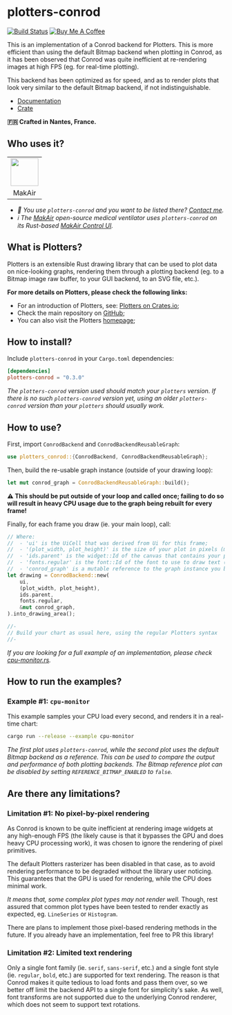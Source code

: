 # plotters-conrod

[![Build Status](https://travis-ci.org/valeriansaliou/plotters-conrod.svg?branch=master)](https://travis-ci.org/valeriansaliou/plotters-conrod) [![Buy Me A Coffee](https://img.shields.io/badge/buy%20me%20a%20coffee-donate-yellow.svg)](https://www.buymeacoffee.com/valeriansaliou)

This is an implementation of a Conrod backend for Plotters. This is more efficient than using the default Bitmap backend when plotting in Conrod, as it has been observed that Conrod was quite inefficient at re-rendering images at high FPS (eg. for real-time plotting).

This backend has been optimized as for speed, and as to render plots that look very similar to the default Bitmap backend, if not indistinguishable.

* [Documentation](https://docs.rs/crate/plotters-conrod)
* [Crate](https://crates.io/crates/plotters-conrod)

**🇫🇷 Crafted in Nantes, France.**

## Who uses it?

<table>
<tr>
<td align="center"><a href="https://makair.life/"><img src="https://valeriansaliou.github.io/plotters-conrod/images/makair.png" height="64" /></a></td>
</tr>
<tr>
<td align="center">MakAir</td>
</tr>
</table>

* _👋 You use `plotters-conrod` and you want to be listed there? [Contact me](https://valeriansaliou.name/)._
* _ℹ️ The [MakAir](https://makair.life/) open-source medical ventilator uses `plotters-conrod` on its Rust-based [MakAir Control UI](https://github.com/makers-for-life/makair-control-ui/)._

## What is Plotters?

Plotters is an extensible Rust drawing library that can be used to plot data on nice-looking graphs, rendering them through a plotting backend (eg. to a Bitmap image raw buffer, to your GUI backend, to an SVG file, etc.).

**For more details on Plotters, please check the following links:**

- For an introduction of Plotters, see: [Plotters on Crates.io](https://crates.io/crates/plotters);
- Check the main repository on [GitHub](https://github.com/38/plotters);
- You can also visit the Plotters [homepage](https://plotters-rs.github.io/);

## How to install?

Include `plotters-conrod` in your `Cargo.toml` dependencies:

```toml
[dependencies]
plotters-conrod = "0.3.0"
```

_The `plotters-conrod` version used should match your `plotters` version. If there is no such `plotters-conrod` version yet, using an older `plotters-conrod` version than your `plotters` should usually work._

## How to use?

First, import `ConrodBackend` and `ConrodBackendReusableGraph`:

```rust
use plotters_conrod::{ConrodBackend, ConrodBackendReusableGraph};
```

Then, build the re-usable graph instance (outside of your drawing loop):

```rust
let mut conrod_graph = ConrodBackendReusableGraph::build();
```

**⚠️ This should be put outside of your loop and called once; failing to do so will result in heavy CPU usage due to the graph being rebuilt for every frame!**

Finally, for each frame you draw (ie. your main loop), call:

```rust
// Where:
//  - 'ui' is the UiCell that was derived from Ui for this frame;
//  - '(plot_width, plot_height)' is the size of your plot in pixels (make sure it matches its parent canvas size);
//  - 'ids.parent' is the widget::Id of the canvas that contains your plot (of the same size than the plot itself);
//  - 'fonts.regular' is the font::Id of the font to use to draw text (ie. a Conrod font identifier);
//  - 'conrod_graph' is a mutable reference to the graph instance you built outside of the drawing loop (pass it as a mutable reference);
let drawing = ConrodBackend::new(
    ui,
    (plot_width, plot_height),
    ids.parent,
    fonts.regular,
    &mut conrod_graph,
).into_drawing_area();

//-
// Build your chart as usual here, using the regular Plotters syntax
//-
```

_If you are looking for a full example of an implementation, please check [cpu-monitor.rs](./examples/cpu-monitor.rs)._

## How to run the examples?

### Example #1: `cpu-monitor`

This example samples your CPU load every second, and renders it in a real-time chart:

```sh
cargo run --release --example cpu-monitor
```

_The first plot uses `plotters-conrod`, while the second plot uses the default Bitmap backend as a reference. This can be used to compare the output and performance of both plotting backends. The Bitmap reference plot can be disabled by setting `REFERENCE_BITMAP_ENABLED` to `false`._

## Are there any limitations?

### Limitation #1: No pixel-by-pixel rendering

As Conrod is known to be quite inefficient at rendering image widgets at any high-enough FPS (the likely cause is that it bypasses the GPU and does heavy CPU processing work), it was chosen to ignore the rendering of pixel primitives.

The default Plotters rasterizer has been disabled in that case, as to avoid rendering performance to be degraded without the library user noticing. This guarantees that the GPU is used for rendering, while the CPU does minimal work.

_It means that, some complex plot types may not render well._ Though, rest assured that common plot types have been tested to render exactly as expected, eg. `LineSeries` or `Histogram`.

There are plans to implement those pixel-based rendering methods in the future. If you already have an implementation, feel free to PR this library!

### Limitation #2: Limited text rendering

Only a single font family (ie. `serif`, `sans-serif`, etc.) and a single font style (ie. `regular`, `bold`, etc.) are supported for text rendering. The reason is that Conrod makes it quite tedious to load fonts and pass them over, so we better off limit the backend API to a single font for simplicity's sake. As well, font transforms are not supported due to the underlying Conrod renderer, which does not seem to support text rotations.
